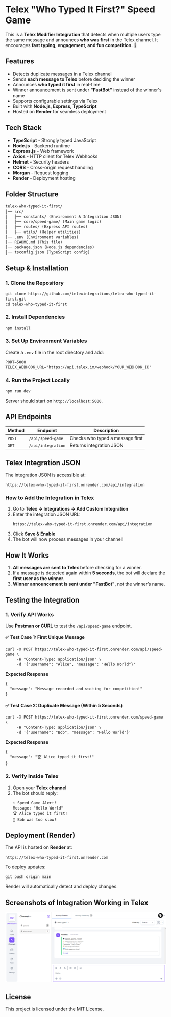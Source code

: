 # Telex "Who Typed It First?" Speed Game

This is a **Telex Modifier Integration** that detects when multiple users type the same message and announces **who was first** in the Telex channel. It encourages **fast typing, engagement, and fun competition.** 🎉

## Features
- Detects duplicate messages in a Telex channel
- Sends **each message to Telex** before deciding the winner
- Announces **who typed it first** in real-time
- Winner announcement is sent under **"FastBot"** instead of the winner's name
- Supports configurable settings via Telex
- Built with **Node.js, Express, TypeScript**
- Hosted on **Render** for seamless deployment

## Tech Stack
- **TypeScript** - Strongly typed JavaScript
- **Node.js** - Backend runtime
- **Express.js** - Web framework
- **Axios** - HTTP client for Telex Webhooks
- **Helmet** - Security headers
- **CORS** - Cross-origin request handling
- **Morgan** - Request logging
- **Render** - Deployment hosting

## Folder Structure
```
telex-who-typed-it-first/
│── src/
│   ├── constants/ (Environment & Integration JSON)
│   ├── core/speed-game/ (Main game logic)
│   ├── routes/ (Express API routes)
│   ├── utils/ (Helper utilities)
│── .env (Environment variables)
│── README.md (This file)
│── package.json (Node.js dependencies)
│── tsconfig.json (TypeScript config)
```

## Setup & Installation
### 1. Clone the Repository
```
git clone https://github.com/telexintegrations/telex-who-typed-it-first.git
cd telex-who-typed-it-first
```

### 2. Install Dependencies
```
npm install
```

### 3. Set Up Environment Variables
Create a `.env` file in the root directory and add:
```
PORT=5000
TELEX_WEBHOOK_URL="https://api.telex.im/webhook/YOUR_WEBHOOK_ID"
```

### 4. Run the Project Locally
```
npm run dev
```
Server should start on `http://localhost:5000`.

## API Endpoints
| Method | Endpoint               | Description |
|--------|------------------------|-------------|
| `POST` | `/api/speed-game`       | Checks who typed a message first |
| `GET`  | `/api/integration`      | Returns integration JSON |

## Telex Integration JSON
The integration JSON is accessible at:
```
https://telex-who-typed-it-first.onrender.com/api/integration
```

### How to Add the Integration in Telex
1. Go to **Telex → Integrations → Add Custom Integration**
2. Enter the integration JSON URL:
   ```
   https://telex-who-typed-it-first.onrender.com/api/integration
   ```
3. Click **Save & Enable**
4. The bot will now process messages in your channel!

## How It Works
1. **All messages are sent to Telex** before checking for a winner.
2. If a message is detected again within **5 seconds**, the bot will declare the **first user as the winner**.
3. **Winner announcement is sent under "FastBot"**, not the winner’s name.

## Testing the Integration
### 1. Verify API Works
Use **Postman or CURL** to test the `/api/speed-game` endpoint.

#### ✅ Test Case 1: First Unique Message
```
curl -X POST https://telex-who-typed-it-first.onrender.com/api/speed-game \
     -H "Content-Type: application/json" \
     -d '{"username": "Alice", "message": "Hello World"}'
```
**Expected Response**
```
{
  "message": "Message recorded and waiting for competition!"
}
```

#### ✅ Test Case 2: Duplicate Message (Within 5 Seconds)
```
curl -X POST https://telex-who-typed-it-first.onrender.com/speed-game \
     -H "Content-Type: application/json" \
     -d '{"username": "Bob", "message": "Hello World"}'
```
**Expected Response**
```
{
  "message": "🏆 Alice typed it first!"
}
```

### 2. Verify Inside Telex
1. Open your **Telex channel**
2. The bot should reply:
   ```
   ⚡ Speed Game Alert!
   Message: "Hello World"
   🏆 Alice typed it first!
   🥈 Bob was too slow!
   ```

## Deployment (Render)
The API is hosted on **Render** at:
```
https://telex-who-typed-it-first.onrender.com
```

To deploy updates:
```
git push origin main
```
Render will automatically detect and deploy changes.

## Screenshots of Integration Working in Telex
![Telex Screenshot](assets/image.png)

## License
This project is licensed under the MIT License.
